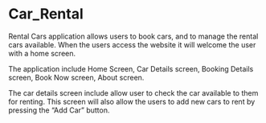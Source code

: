 # Car_Rental



Rental Cars application  allows users to book cars, and to manage the rental cars available. 
When the users access the website it will welcome the user with a home screen. 


The application include Home Screen, Car Details screen, Booking Details screen, Book Now screen, About screen.


The car details screen include allow user to check the car available to them for renting.
This screen will also allow the users to add new cars to rent by pressing the “Add Car” button.

